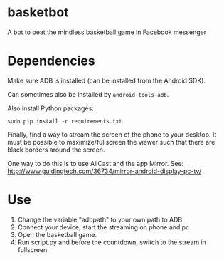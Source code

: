 # basketbot

A bot to beat the mindless basketball game in Facebook messenger


# Dependencies

Make sure ADB is installed (can be installed from the Android SDK). 

Can sometimes also be installed by `android-tools-adb`.

Also install Python packages:

```
sudo pip install -r requirements.txt
```

Finally, find a way to stream the screen of the phone to your desktop.
It must be possible to maximize/fullscreen the viewer such that there
are black borders around the screen.

One way to do this is to use AllCast and the app Mirror.
See: http://www.guidingtech.com/36734/mirror-android-display-pc-tv/


# Use

1. Change the variable "adbpath" to your own path to ADB. 
2. Connect your device, start the streaming on phone and pc
3. Open the basketball game. 
4. Run script.py and before the countdown, switch to the stream in fullscreen


